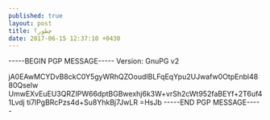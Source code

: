 ```yaml
---
published: true
layout: post
title: چطور؟
date: 2017-06-15 12:37:10 +0430
---
```


-----BEGIN PGP MESSAGE-----
Version: GnuPG v2

jA0EAwMCYDvB8ckC0Y5gyWRhQZOoudIBLFqEqYpu2UJwafw0OtpEnbl4880Qselw
UmwEXvEuEU3QRZIPW66dptBGBwexhj6k3W+vrSh2cWt952faBEYf+2T6uf41Lvdj
ti7lPgBRcPzs4d+Su8YhkBj7JwLR
=HsJb
-----END PGP MESSAGE-----

